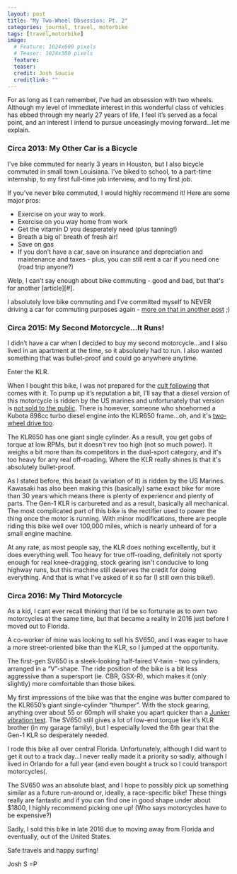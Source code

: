 ```yaml
---
layout: post
title: "My Two-Wheel Obsession: Pt. 2"
categories: journal, travel, motorbike
tags: [travel,motorbike]
image:
  # Feature: 1024x600 pixels
  # Teaser: 1024x380 pixels
  feature:
  teaser:
  credit: Josh Soucie
  creditlink: ""
---
```


For as long as I can remember, I’ve had an obsession with two wheels. Although my level of immediate interest in this wonderful class of vehicles has ebbed through my nearly 27 years of life, I feel it’s served as a focal point, and an interest I intend to pursue unceasingly moving forward...let me explain.

### Circa 2013: My Other Car is a Bicycle

I've bike commuted for nearly 3 years in Houston, but I also bicycle commuted in small town Louisiana. I’ve biked to school, to a part-time internship, to my first full-time job interview, and to my first job.

If you’ve never bike commuted, I would highly recommend it! Here are some major pros:

* Exercise on your way to work.
* Exercise on you way home from work
* Get the vitamin D you desperately need (plus tanning!)
* Breath a big ol’ breath of fresh air!
* Save on gas
* If you don’t have a car, save on insurance and depreciation and maintenance and taxes - plus, you can still rent a car if you need one (road trip anyone?)

Welp, I can’t say enough about bike commuting - good and bad, but that's for another [article][#].

I absolutely love bike commuting and I’ve committed myself to NEVER driving a car for commuting purposes again - [more on that in another post](#) ;)

### Circa 2015: My Second Motorcycle...It Runs!

I didn’t have a car when I decided to buy my second motorcycle...and I also lived in an apartment at the time, so it absolutely had to run. I also wanted something that was bullet-proof and could go anywhere anytime.

Enter the KLR.

When I bought this bike, I was not prepared for the [cult following](https://klr650.net/) that comes with it. To pump up it’s reputation a bit, I’ll say that a diesel version of this motorcycle is ridden by the US marines and unfortunately that version is [not sold to the public][1]. There is however, someone who shoehorned a Kubota 898cc turbo diesel engine into the KLR650 frame...oh, and it's [two-wheel drive too][2].

The KLR650 has one giant single cylinder. As a result, you get gobs of torque at low RPMs, but it doesn't rev too high (not so much power). It weighs a bit more than its competitors in the dual-sport category, and it's too heavy for any real off-roading. Where the KLR really shines is that it's absolutely bullet-proof.

As I stated before, this beast (a variation of it) is ridden by the US Marines. Kawasaki has also been making this (basically) same exact bike for more than 30 years which means there is plenty of experience and plenty of parts. The Gen-1 KLR is carbureted and as a result, basically all mechanical. The most complicated part of this bike is the rectifier used to power the thing once the motor is running. With minor modifications, there are people riding this bike well over 100,000 miles, which is nearly unheard of for a small engine machine.

At any rate, as most people say, the KLR does nothing excellently, but it does everything well. Too heavy for true off-roading, definitely not sporty enough for real knee-dragging, stock gearing isn't conducive to long highway runs, but this machine still deserves the credit for doing everything. And that is what I’ve asked of it so far (I still own this bike!).


### Circa 2016: My Third Motorcycle

As a kid, I cant ever recall thinking that I’d be so fortunate as to own two motorcycles at the same time, but that became a reality in 2016 just before I moved out to Florida.

A co-worker of mine was looking to sell his SV650, and I was eager to have a more street-oriented bike than the KLR, so I jumped at the opportunity.

The first-gen SV650 is a sleek-looking half-faired V-twin - two cylinders, arranged in a “V”-shape. The ride position of the bike is a bit less aggressive than a supersport (ie. CBR, GSX-R), which makes it (only slightly) more comfortable than those bikes.

My first impressions of the bike was that the engine was butter compared to the KLR650’s giant single-cylinder “thumper”. With the stock gearing, anything over about 55 or 60mph will shake you apart quicker than a [Junker vibration test][3]. The SV650 still gives a lot of low-end torque like it’s KLR brother (in my garage family), but I especially loved the 6th gear that the Gen-1 KLR so desperately needed.

I rode this bike all over central Florida. Unfortunately, although I did want to get it out to a track day...I never really made it a priority so sadly, although I lived in Orlando for a full year (and even bought a truck so I could transport motorcycles(.

The SV650 was an absolute blast, and I hope to possibly pick up something similar as a future run-around or, ideally, a race-specific bike! These things really are fantastic and if you can find one in good shape under about $1800, I highly recommend picking one up! (Who says motorcycles have to be expensive?)

Sadly, I sold this bike in late 2016 due to moving away from Florida and eventually, out of the United States.


Safe travels and happy surfing!

Josh S =P

[1]: http://olive-drab.com/idphoto/id_photos_m1030_m1d.php
[2]: https://www.motorcyclistonline.com/wild-file-turbo-diesel-2wd-kawasaki-klr-650-custom-motorcycle
[3]: https://www.youtube.com/watch?v=_ne19-3vkJg
